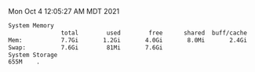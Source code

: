Mon Oct  4 12:05:27 AM MDT 2021
```bash
System Memory
               total        used        free      shared  buff/cache   available
Mem:           7.7Gi       1.2Gi       4.0Gi       8.0Mi       2.4Gi       6.0Gi
Swap:          7.6Gi        81Mi       7.6Gi
System Storage
655M	.
```
